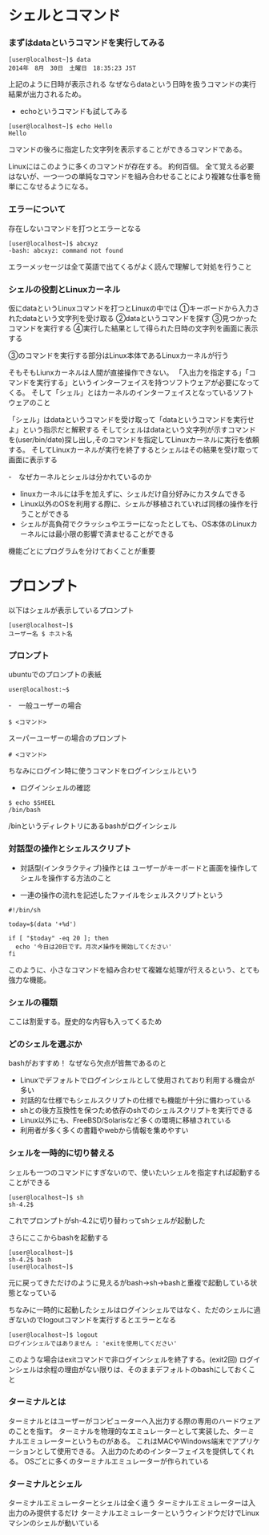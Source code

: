 # シェルとコマンド

### まずはdataというコマンドを実行してみる
```
[user@localhost~]$ data
2014年　8月　30日　土曜日　18:35:23 JST
```
上記のように日時が表示される
なぜならdataという日時を扱うコマンドの実行結果が出力されるため。

- echoというコマンドも試してみる
```
[user@localhost~]$ echo Hello
Hello
```
コマンドの後ろに指定した文字列を表示することができるコマンドである。

Linuxにはこのように多くのコマンドが存在する。
約何百個。
全て覚える必要はないが、一つ一つの単純なコマンドを組み合わせることにより複雑な仕事を簡単にこなせるようになる。

### エラーについて
存在しないコマンドを打つとエラーとなる

```
[user@localhost~]$ abcxyz
-bash: abcxyz: command not found
```
エラーメッセージは全て英語で出てくるがよく読んで理解して対処を行うこと

### シェルの役割とLinuxカーネル

仮にdataというLinuxコマンドを打つとLinuxの中では
①キーボードから入力されたdataという文字列を受け取る
②dataというコマンドを探す
③見つかったコマンドを実行する
④実行した結果として得られた日時の文字列を画面に表示する

③のコマンドを実行する部分はLinux本体であるLinuxカーネルが行う

そもそもLiunxカーネルは人間が直接操作できない。
「入出力を指定する」「コマンドを実行する」というインターフェイスを持つソフトウェアが必要になってくる。
そして「シェル」とはカーネルのインターフェイスとなっているソフトウェアのこと

「シェル」はdataというコマンドを受け取って「dataというコマンドを実行せよ」という指示だと解釈する
そしてシェルはdataという文字列が示すコマンドを(user/bin/date)探し出し,そのコマンドを指定してLinuxカーネルに実行を依頼する。
そしてLinuxカーネルが実行を終了するとシェルはその結果を受け取って画面に表示する

-　なぜカーネルとシェルは分かれているのか
- linuxカーネルには手を加えずに、シェルだけ自分好みにカスタムできる
- Linux以外のOSを利用する際に、シェルが移植されていれば同様の操作を行うことができる
- シェルが高負荷でクラッシュやエラーになったとしても、OS本体のLinuxカーネルには最小限の影響で済ませることができる

機能ごとにプログラムを分けておくことが重要

# プロンプト

以下はシェルが表示しているプロンプト
```
[user@localhost~]$
ユーザー名 $ ホスト名
```

### プロンプト

ubuntuでのプロンプトの表紙
```
user@localhost:~$
```

-　一般ユーザーの場合

```
$ <コマンド>

```

スーパーユーザーの場合のプロンプト
```
# <コマンド>
```

ちなみにログイン時に使うコマンドをログインシェルという
- ログインシェルの確認
```
$ echo $SHEEL
/bin/bash
```
/binというディレクトリにあるbashがログインシェル

### 対話型の操作とシェルスクリプト

- 対話型(インタラクティブ)操作とは
ユーザーがキーボードと画面を操作してシェルを操作する方法のこと

- 一連の操作の流れを記述したファイルをシェルスクリプトという
```
#!/bin/sh

today=$(data '+%d')

if [ "$today" -eq 20 ]; then
  echo '今日は20日です。月次〆操作を開始してください'
fi
```

このように、小さなコマンドを組み合わせて複雑な処理が行えるという、とても強力な機能。


### シェルの種類

ここは割愛する。歴史的な内容も入ってくるため

### どのシェルを選ぶか

bashがおすすめ！
なぜなら欠点が皆無であるのと
- Linuxでデフォルトでログインシェルとして使用されており利用する機会が多い
- 対話的な仕様でもシェルスクリプトの仕様でも機能が十分に備わっている
- shとの後方互換性を保つため依存のshでのシェルスクリプトを実行できる
- Linux以外にも、FreeBSD/Solarisなど多くの環境に移植されている
- 利用者が多く多くの書籍やwebから情報を集めやすい

### シェルを一時的に切り替える

シェルも一つのコマンドにすぎないので、使いたいシェルを指定すれば起動することができる

```
[user@localhost~]$ sh
sh-4.2$
```
これでプロンプトがsh-4.2に切り替わってshシェルが起動した

さらにここからbashを起動する

```
[user@localhost~]$
sh-4.2$ bash
[user@localhost~]$
```
元に戻ってきただけのように見えるがbash→sh→bashと重複で起動している状態となっている

ちなみに一時的に起動したシェルはログインシェルではなく、ただのシェルに過ぎないのでlogoutコマンドを実行するとエラーとなる

```
[user@localhost~]$ logout
ログインシェルではありません : 'exitを使用してください'
```

このような場合はexitコマンドで非ログインシェルを終了する。(exit2回)
ログインシェルは余程の理由がない限りは、そのままデフォルトのbashにしておくこと

### ターミナルとは
ターミナルとはユーザーがコンピューターへ入出力する際の専用のハードウェアのことを指す。
ターミナルを物理的なエミュレーターとして実装した、ターミナルエミュレーターというものがある。
これはMACやWindows端末でアプリケーションとして使用できる。
入出力のためのインターフェイスを提供してくれる。
OSごとに多くのターミナルエミュレーターが作られている

### ターミナルとシェル
ターミナルエミュレーターとシェルは全く違う
ターミナルエミュレーターは入出力のみ提供するだけ
ターミナルエミュレーターというウィンドウだけでLinuxマシンのシェルが動いている